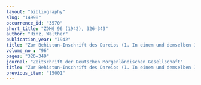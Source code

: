 ```yaml
---
layout: "bibliography"
slug: "14998"
occurrence_id: "3570"
short_title: "ZDMG 96 (1942), 326-349"
author: "Hinz, Walther"
publication_year: "1942"
title: "Zur Behistun-Inschrift des Dareios (1. In einem und demselben Jahr, 2. Die fünfte Spalte der Behistun-Inschrift, 3. Die Einführung der altpersischen Schrift)"
volume_no_: "96"
pages: "326-349"
journal: "Zeitschrift der Deutschen Morgenländischen Gesellschaft"
title: "Zur Behistun-Inschrift des Dareios (1. In einem und demselben Jahr, 2. Die fünfte Spalte der Behistun-Inschrift, 3. Die Einführung der altpersischen Schrift)"
previous_item: "15001"
---
```

